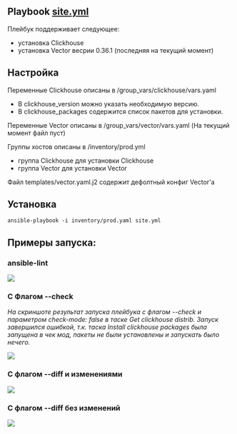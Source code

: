 ## Playbook [site.yml](./site.yml) 

Плейбук поддерживает следующее:

- установка Clickhouse 
- установка Vector весрии 0.36.1 (последняя на текущий момент)

## Настройка

Переменные Clickhouse описаны в /group_vars/clickhouse/vars.yaml

- В clickhouse_version можно указать необходимую версию.
- В clickhouse_packages содержится список пакетов для установки.

Переменные Vector описаны в /group_vars/vector/vars.yaml (На текущий момент файл пуст)

Группы хостов описаны в /inventory/prod.yml

- группа Clickhouse для установки Clickhouse
- группа Vector для установки Vector

Файл templates/vector.yaml.j2 содержит дефолтный конфиг Vector'а

## Установка 

```
ansible-playbook -i inventory/prod.yaml site.yml
```

## Примеры запуска:

### ansible-lint 

![](./files/1.png)

### С Флагом --check

*На скриншоте результат запуска плейбука с флагом --check и параметром check-mode: false в таске Get clickhouse distrib. Запуск завершился ошибкой, т.к. таска Install clickhouse packages была запущена в чек мод, пакеты не были установлены и запускать было нечего.*

![](./files/2.png)

### С флагом --diff и изменениями

![](./files/3.png)


### С флагом --diff без изменений

![](./files/4.png)